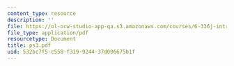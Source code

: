 ```yaml
---
content_type: resource
description: ''
file: https://ol-ocw-studio-app-qa.s3.amazonaws.com/courses/6-336j-introduction-to-numerical-simulation-sma-5211-fall-2003/532bc7f5c558f319924437d096675b1f_ps3.pdf
file_type: application/pdf
resourcetype: Document
title: ps3.pdf
uid: 532bc7f5-c558-f319-9244-37d096675b1f
---
```

